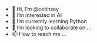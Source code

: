 - 👋 Hi, I’m @cetinsey
- 👀 I’m interested in AI
- 🌱 I’m currently learning Python
- 💞️ I’m looking to collaborate on ...
- 📫 How to reach me ...

<!---
cetinsey/cetinsey is a ✨ special ✨ repository because its `README.md` (this file) appears on your GitHub profile.
You can click the Preview link to take a look at your changes.
--->
